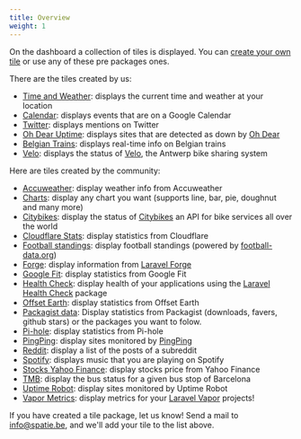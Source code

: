 ```yaml
---
title: Overview
weight: 1
---
```


On the dashboard a collection of tiles is displayed. You can [create your own tile](/laravel-dashboard/v1/adding-tiles/creating-your-own-tile) or use any of these pre packages ones.

There are the tiles created by us:

- [Time and Weather](/laravel-dashboard/v1/adding-tiles/time-weather): displays the current time and weather at your location
- [Calendar](/laravel-dashboard/v1/adding-tiles/google-calendar): displays events that are on a Google Calendar
- [Twitter](/laravel-dashboard/v1/adding-tiles/twitter-tile): displays mentions on Twitter
- [Oh Dear Uptime](/laravel-dashboard/v1/adding-tiles/oh-dear-uptime): displays sites that are detected as down by [Oh Dear](https://ohdear.app)
- [Belgian Trains](/laravel-dashboard/v1/adding-tiles/belgian-trains): displays real-time info on Belgian trains
- [Velo](/laravel-dashboard/v1/adding-tiles/velo): displays the status of [Velo](https://www.velo-antwerpen.be/en), the Antwerp bike sharing system

Here are tiles created by the community:

- [Accuweather](https://github.com/marcusmyers/laravel-dashboard-accuweather-tile): display weather info from Accuweather
- [Charts](https://github.com/fidum/laravel-dashboard-chart-tile): display any chart you want (supports line, bar, pie, doughnut and many more)
- [Citybikes](https://github.com/Astrotomic/laravel-dashboard-citybikes-tile): display the status of [Citybikes](https://citybik.es) an API for bike services all over the world
- [Cloudflare Stats](https://github.com/owenvoke/laravel-dashboard-cloudflare-stats-tile): display statistics from Cloudflare
- [Football standings](https://github.com/kayschima/laravel-dashboard-footballdata-standings-tile): display football standings (powered by [football-data.org](https://football-data.org))
- [Forge](https://github.com/aglipanci/laravel-dashboard-forge-tile): display information from [Laravel Forge](https://forge.laravel.com)
- [Google Fit](https://github.com/owenvoke/laravel-dashboard-google-fit-tile): display statistics from Google Fit
- [Health Check](https://github.com/tylerwoonton/laravel-dashboard-health-check-tile): display health of your applications using the [Laravel Health Check](https://github.com/ukfast/laravel-health-check) package
- [Offset Earth](https://github.com/owenvoke/laravel-dashboard-offset-earth-tile): display statistics from Offset Earth
- [Packagist data](https://packagist.org/packages/tjvb/laravel-dashboard-packagist-tile): Display statistics from Packagist (downloads, favers, github stars) or the packages you want to folow.
- [Pi-hole](https://github.com/owenvoke/laravel-dashboard-pihole-tile): display statistics from Pi-hole
- [PingPing](https://github.com/Astrotomic/laravel-dashboard-pingping-tile): display sites monitored by [PingPing](https://pingping.io)
- [Reddit](https://github.com/jeop10/laravel-dashboard-reddit-tile): display a list of the posts of a subreddit
- [Spotify](https://github.com/ashbakernz/laravel-dashboard-spotify-tile): displays music that you are playing on Spotify 
- [Stocks Yahoo Finance](https://github.com/vitorhugoro1/laravel-dashboard-stocks-tile): display stocks price from Yahoo Finance
- [TMB](https://github.com/dustycodecorp/laravel-dashboard-tmb-tile): display the bus status for a given bus stop of Barcelona
- [Uptime Robot](https://github.com/VineVax/laravel-dashboard-uptime-robot-tile): display sites monitored by Uptime Robot
- [Vapor Metrics](https://github.com/fidum/laravel-dashboard-vapor-metrics-tile): display metrics for your [Laravel Vapor](https://vapor.laravel.com) projects!


If you have created a tile package, let us know! Send a mail to info@spatie.be, and we'll add your tile to the list above.
